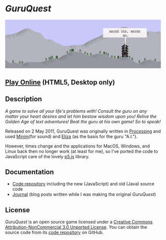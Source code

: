 # *GuruQuest*

![Banner](images/guruquest-banner.png)

## [Play Online](https://pippinbarr.github.io/guruquest/) (HTML5, Desktop only)

## Description
*A game to solve all your life's problems with! Consult the guru on any matter your heart desires and let him bestow wisdom upon you! Relive the Golden Age of text adventures! Beat the guru at his own game! So to speak!*

Released on 2 May 2011, GuruQuest was originally written in [Processing](http://www.processing.org/) and used [Minim](http://code.compartmental.net/tools/minim/)(for sound) and [Eliza](http://codeanticode.wordpress.com/2007/11/12/eliza-library-for-processing/) (as the basis for the guru "A.I.").

However, times change and the applications for MacOS, Windows, and Linux back then no longer work (at least for me), so I've ported the code to JavaScript care of the lovely [p5.js](https://www.p5js.org) library.

## Documentation
* [Code repository](https://www.github.com/pippinbarr/guruquest/) including the new (JavaScript) and old (Java) source code
* [Journal](/process/journal.md) (blog posts written while I was making the original *GuruQuest*)

## License
*GuruQuest* is an open source game licensed under a [Creative Commons Attribution-NonCommercial 3.0 Unported License](http://creativecommons.org/licenses/by-nc/3.0/). You can obtain the source code from its [code repository](https://github.com/pippinbarr/guruquest/) on GitHub.
